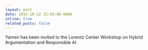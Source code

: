 ```yaml
---
layout: post
date: 2015-10-22 15:59:00-0400
inline: true
related_posts: false
---
```


Yamen has been invited to the Lorentz Center Workshop on Hybrid Argumentation and Responsible AI
